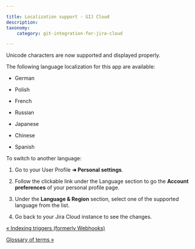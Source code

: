 ```yaml
---

title: Localization support - GIJ Cloud
description:
taxonomy:
    category: git-integration-for-jira-cloud

---
```

Unicode characters are now supported and displayed properly.

The following language localization for this app are available:

*   German 

*   Polish 

*   French 

*   Russian 

*   Japanese 

*   Chinese 

*   Spanish 



To switch to another language:

1.  Go to your User Profile **➜ Personal settings**.

2.  Follow the clickable link under the Language section to go the **Account preferences** of your personal profile page.

3.  Under the **Language & Region** section, select one of the supported language from the list.

4.  Go back to your Jira Cloud instance to see the changes.


[« Indexing triggers (formerly Webhooks)](/wiki/spaces/GITCLOUD/pages/1923026143)

[Glossary of terms »](/wiki/spaces/GITCLOUD/pages/1923026202/Glossary+of+terms)